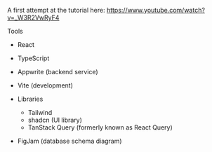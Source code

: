 A first attempt at the tutorial here: https://www.youtube.com/watch?v=_W3R2VwRyF4

Tools
- React
- TypeScript

- Appwrite (backend service)
- Vite (development)

- Libraries
    - Tailwind
    - shadcn (UI library)
    - TanStack Query (formerly known as React Query)

- FigJam (database schema diagram)